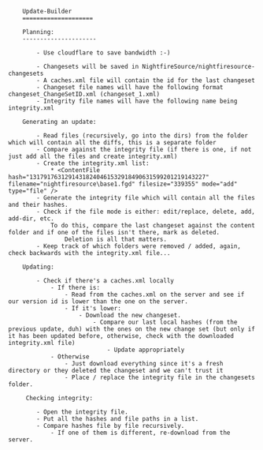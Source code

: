 		Update-Builder
		====================
		
		Planning:
		---------------------
		
			- Use cloudflare to save bandwidth :-)
		 
			- Changesets will be saved in NightfireSource/nightfiresource-changesets
			- A caches.xml file will contain the id for the last changeset
			- Changeset file names will have the following format changeset_ChangeSetID.xml (changeset_1.xml)
			- Integrity file names will have the following name being integrity.xml
         
		Generating an update:
		
            - Read files (recursively, go into the dirs) from the folder which will contain all the diffs, this is a separate folder
            - Compare against the integrity file (if there is one, if not just add all the files and create integrity.xml)
            - Create the integrity.xml list:
                * <ContentFile hash="13179176312914318240461532918490631599201219143227" filename="nightfiresource\base1.fgd" filesize="339355" mode="add" type="file" />
            - Generate the integrity file which will contain all the files and their hashes.
            - Check if the file mode is either: edit/replace, delete, add, add-dir, etc.
                To do this, compare the last changeset against the content folder and if one of the files isn't there, mark as deleted. 
                    Deletion is all that matters.
            - Keep track of which folders were removed / added, again, check backwards with the integrity.xml file...
         
		Updating:
		
			- Check if there's a caches.xml locally
				- If there is:
					- Read from the caches.xml on the server and see if our version id is lower than the one on the server.
					- If it's lower:
						- Download the new changeset.
							- Compare our last local hashes (from the previous update, duh) with the ones on the new change set (but only if it has been updated before, otherwise, check with the downloaded integrity.xml file)
								- Update appropriately
                - Otherwise
                    - Just download everything since it's a fresh directory or they deleted the changeset and we can't trust it
                    - Place / replace the integrity file in the changesets folder.
         
         Checking integrity:
		 
            - Open the integrity file.
            - Put all the hashes and file paths in a list.
            - Compare hashes file by file recursively.
				- If one of them is different, re-download from the server.